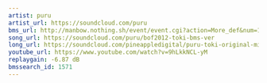 ```yaml
---
artist: puru
artist_url: https://soundcloud.com/puru
bms_url: http://manbow.nothing.sh/event/event.cgi?action=More_def&num=101&event=83
song_url: https://soundcloud.com/puru/bof2012-toki-bms-ver
long_url: https://soundcloud.com/pineappledigital/puru-toki-original-mix-preview
youtube_url: https://www.youtube.com/watch?v=9hLkkNCL-yM
replaygain: -6.87 dB
bmssearch_id: 1571
---
```

